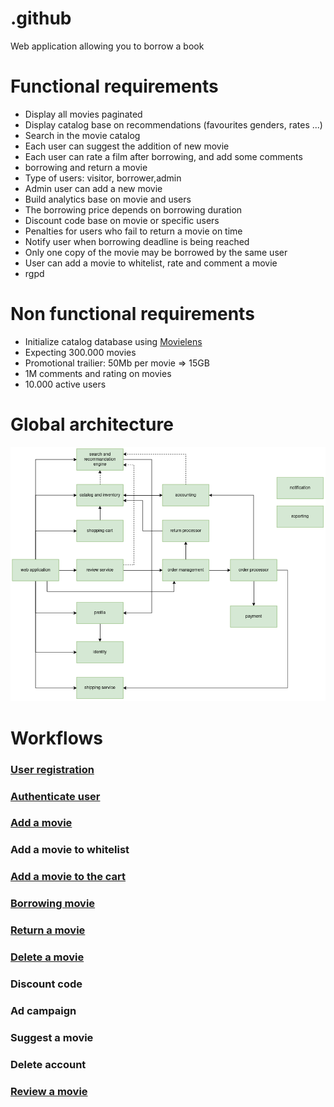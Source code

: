 # .github
Web application allowing you to borrow a book

# Functional requirements
- Display all movies paginated
- Display catalog base on recommendations (favourites genders, rates ...)
- Search in the movie catalog
- Each user can suggest the addition of new movie
- Each user can rate a film after borrowing, and add some comments
- borrowing and return a movie
- Type of users: visitor, borrower,admin
- Admin user can add a new movie
- Build analytics base on movie and users
- The borrowing price depends on borrowing duration
- Discount code base on movie or specific users
- Penalties for users who fail to return a movie on time
- Notify user when borrowing deadline is being reached
- Only one copy of the movie may be borrowed by the same user
- User can add a movie to whitelist, rate and comment a movie
- rgpd

# Non functional requirements
- Initialize catalog database using [Movielens](https://grouplens.org/datasets/movielens/)
- Expecting 300.000 movies
- Promotional trailier: 50Mb per movie => 15GB
- 1M comments and rating on movies
- 10.000 active users

# Global architecture
![Global architecture](./workflows/global_architecture.png)

# Workflows
### [User registration](./workflows/user_signup.png)
### [Authenticate user](./workflows/user_signin.png)
### [Add a movie](./workflows/add_movie.png)
### Add a movie to whitelist
### [Add a movie to the cart](./workflows/add_to_shopping_cart.png)
### [Borrowing movie](./workflows/order_processor_movie.png)
### [Return a movie](./workflows/return_movie.png)
### [Delete a movie](./workflows/remove-movie.md)
### Discount code
### Ad campaign
### Suggest a movie
### Delete account
### [Review a movie](./workflows/review_movie.png)

